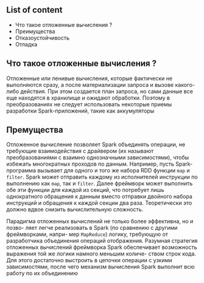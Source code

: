 ## List of content
- Что такое отложенные вычисления ?
- Преимущества
- Отказоустойчивость
- Отладка

## Что такое отложенные вычисления ?
Отложенные или ленивые вычисления, которые фактически не выполняются сразу, а после материализации запроса и вызове какого-либо действия. 
При этом создается план запроса, но сами данные все еще находятся в хранилище и ожидают обработки.
Поэтому в преобразованиях не следует использовать некоторые приемы разработки Spark-приложений, такие как аккумуляторы

## Премущества
Отложенное вычисление позволяет Spark объединять операции, не требующие
взаимодействия с драйвером (их называют преобразованиями с взаимно однозначными зависимостями), чтобы избежать многократных проходов по данным.
Например, пусть Spark-программа вызывает для одного и того же набора RDD
функции `map` и `filter`. Spark может отправить каждому из исполнителей инструкции по выполнению как `map`, так и `filter`. Далее фреймворк может выполнить
обе эти функции для каждой из секций, что потребует лишь однократного обращения к данным вместо отправки двойного набора инструкций и обращения
к каждой секции два раза. Теоретически это должно вдвое снизить вычислительную сложность.

Парадигма отложенных вычислений не только более эффективна, но и позво-
ляет легче реализовать в Spark (по сравнению с другими фреймворками, напри-
мер `MapReduce`) логику, требующую от разработчика объединения операций
отображения. Разумная стратегия отложенных вычислений фреймворка Spark
обеспечивает возможность выражения той же логики намного меньшим количе-
ством строк кода. Для этого достаточно выстроить в цепочки операции с узкими
зависимостями, после чего механизм вычисления Spark выполнит всю работу по
их объединению
